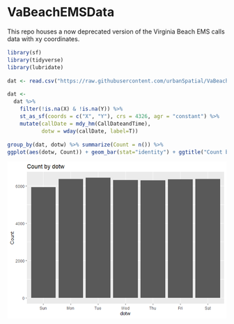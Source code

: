 
    
# VaBeachEMSData
This repo houses a now deprecated version of the Virginia Beach EMS calls data with xy coordinates.




```r
library(sf)
library(tidyverse)
library(lubridate)
```


```r
dat <- read.csv("https://raw.githubusercontent.com/urbanSpatial/VaBeachEMSData/main/VaBeach_EMS_with_coords_17_18.csv")
```


```r
dat <- 
  dat %>% 
    filter(!is.na(X) & !is.na(Y)) %>% 
    st_as_sf(coords = c("X", "Y"), crs = 4326, agr = "constant") %>%
    mutate(callDate = mdy_hm(CallDateandTime),
           dotw = wday(callDate, label=T))
```


```r
group_by(dat, dotw) %>% summarize(Count = n()) %>%
ggplot(aes(dotw, Count)) + geom_bar(stat="identity") + ggtitle("Count by dotw")
```

<img src="README_files/figure-html/unnamed-chunk-4-1.png" style="display: block; margin: auto;" />

